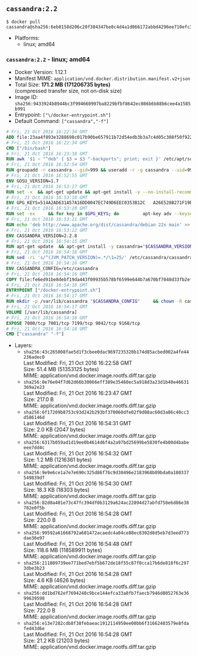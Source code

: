 ## `cassandra:2.2`

```console
$ docker pull cassandra@sha256:6eb0158d206c20f304347be8c4d4a1d066172abbd4296ee710efc32d8779d409
```

-	Platforms:
	-	linux; amd64

### `cassandra:2.2` - linux; amd64

-	Docker Version: 1.12.1
-	Manifest MIME: `application/vnd.docker.distribution.manifest.v2+json`
-	Total Size: **171.2 MB (171206735 bytes)**  
	(compressed transfer size, not on-disk size)
-	Image ID: `sha256:9433924b8944bc3f994660997ba8229bfbf8642ec086b6b88b6cee4a1585b991`
-	Entrypoint: `["\/docker-entrypoint.sh"]`
-	Default Command: `["cassandra","-f"]`

```dockerfile
# Fri, 21 Oct 2016 16:22:34 GMT
ADD file:23aa4f893e3288698c017b90be657911b72d54edb3b3a7c4d05c308f50f9228f in / 
# Fri, 21 Oct 2016 16:22:34 GMT
CMD ["/bin/bash"]
# Fri, 21 Oct 2016 16:23:38 GMT
RUN awk '$1 ~ "^deb" { $3 = $3 "-backports"; print; exit }' /etc/apt/sources.list > /etc/apt/sources.list.d/backports.list
# Fri, 21 Oct 2016 16:52:54 GMT
RUN groupadd -r cassandra --gid=999 && useradd -r -g cassandra --uid=999 cassandra
# Fri, 21 Oct 2016 16:52:55 GMT
ENV GOSU_VERSION=1.7
# Fri, 21 Oct 2016 16:53:17 GMT
RUN set -x 	&& apt-get update && apt-get install -y --no-install-recommends ca-certificates wget && rm -rf /var/lib/apt/lists/* 	&& wget -O /usr/local/bin/gosu "https://github.com/tianon/gosu/releases/download/$GOSU_VERSION/gosu-$(dpkg --print-architecture)" 	&& wget -O /usr/local/bin/gosu.asc "https://github.com/tianon/gosu/releases/download/$GOSU_VERSION/gosu-$(dpkg --print-architecture).asc" 	&& export GNUPGHOME="$(mktemp -d)" 	&& gpg --keyserver ha.pool.sks-keyservers.net --recv-keys B42F6819007F00F88E364FD4036A9C25BF357DD4 	&& gpg --batch --verify /usr/local/bin/gosu.asc /usr/local/bin/gosu 	&& rm -r "$GNUPGHOME" /usr/local/bin/gosu.asc 	&& chmod +x /usr/local/bin/gosu 	&& gosu nobody true 	&& apt-get purge -y --auto-remove ca-certificates wget
# Fri, 21 Oct 2016 16:53:18 GMT
ENV GPG_KEYS=514A2AD631A57A16DD0047EC749D6EEC0353B12C 	A26E528B271F19B9E5D8E19EA278B781FE4B2BDA
# Fri, 21 Oct 2016 16:53:20 GMT
RUN set -ex 	&& for key in $GPG_KEYS; do 		apt-key adv --keyserver ha.pool.sks-keyservers.net --recv-keys "$key"; 	done
# Fri, 21 Oct 2016 16:53:21 GMT
RUN echo 'deb http://www.apache.org/dist/cassandra/debian 22x main' >> /etc/apt/sources.list.d/cassandra.list
# Fri, 21 Oct 2016 16:53:22 GMT
ENV CASSANDRA_VERSION=2.2.8
# Fri, 21 Oct 2016 16:54:15 GMT
RUN apt-get update 	&& apt-get install -y cassandra="$CASSANDRA_VERSION" 	&& rm -rf /var/lib/apt/lists/*
# Fri, 21 Oct 2016 16:54:16 GMT
RUN sed -ri 's/^(JVM_PATCH_VERSION)=.*/\1=25/' /etc/cassandra/cassandra-env.sh
# Fri, 21 Oct 2016 16:54:16 GMT
ENV CASSANDRA_CONFIG=/etc/cassandra
# Fri, 21 Oct 2016 16:54:16 GMT
COPY file:fe6ed91be8debf19da443f09935b578bf6599e644b7a670bf7048d33fb2efa9e in /docker-entrypoint.sh 
# Fri, 21 Oct 2016 16:54:16 GMT
ENTRYPOINT ["/docker-entrypoint.sh"]
# Fri, 21 Oct 2016 16:54:17 GMT
RUN mkdir -p /var/lib/cassandra "$CASSANDRA_CONFIG" 	&& chown -R cassandra:cassandra /var/lib/cassandra "$CASSANDRA_CONFIG" 	&& chmod 777 /var/lib/cassandra "$CASSANDRA_CONFIG"
# Fri, 21 Oct 2016 16:54:17 GMT
VOLUME [/var/lib/cassandra]
# Fri, 21 Oct 2016 16:54:18 GMT
EXPOSE 7000/tcp 7001/tcp 7199/tcp 9042/tcp 9160/tcp
# Fri, 21 Oct 2016 16:54:18 GMT
CMD ["cassandra" "-f"]
```

-	Layers:
	-	`sha256:43c265008fae5d1f3cbee0dac9697235320b174d85acbed002a4fe44236adec0`  
		Last Modified: Fri, 21 Oct 2016 16:22:58 GMT  
		Size: 51.4 MB (51353125 bytes)  
		MIME: application/vnd.docker.image.rootfs.diff.tar.gzip
	-	`sha256:0e76e04f7d62d66b30066eff389e35460ec5a918d3a23d1b40e46631369a2e23`  
		Last Modified: Fri, 21 Oct 2016 16:23:47 GMT  
		Size: 217.0 B  
		MIME: application/vnd.docker.image.rootfs.diff.tar.gzip
	-	`sha256:6f17209b8753c93d242b293bf370060dfe02f9d08ac60d3a06c40cc3d586146d`  
		Last Modified: Fri, 21 Oct 2016 16:54:31 GMT  
		Size: 2.0 KB (2047 bytes)  
		MIME: application/vnd.docker.image.rootfs.diff.tar.gzip
	-	`sha256:6317b059ad1d19ee0b4614d6f4a2a97bd25699be5830fe4b00d4babeeee7dd4c`  
		Last Modified: Fri, 21 Oct 2016 16:54:32 GMT  
		Size: 1.2 MB (1216361 bytes)  
		MIME: application/vnd.docker.image.rootfs.diff.tar.gzip
	-	`sha256:9e9e6ce1a7e7e690c325d86f76c9d30496e2183968b09bda0a180337549839df`  
		Last Modified: Fri, 21 Oct 2016 16:54:30 GMT  
		Size: 18.3 KB (18303 bytes)  
		MIME: application/vnd.docker.image.rootfs.diff.tar.gzip
	-	`sha256:82d0a401e73c47fc394df0b3129a624ac22894d27abfd758e6d86e38782e0f5b`  
		Last Modified: Fri, 21 Oct 2016 16:54:28 GMT  
		Size: 220.0 B  
		MIME: application/vnd.docker.image.rootfs.diff.tar.gzip
	-	`sha256:99592a61668792a601472acaedc4a04ce88ec8302d8d5eb7d3eed773dae36e97`  
		Last Modified: Fri, 21 Oct 2016 16:54:48 GMT  
		Size: 118.6 MB (118589911 bytes)  
		MIME: application/vnd.docker.image.rootfs.diff.tar.gzip
	-	`sha256:211809739ee771bed7ebf5b672de18f55c87f0cca17b6de818f6c2973dbe3b23`  
		Last Modified: Fri, 21 Oct 2016 16:54:28 GMT  
		Size: 4.6 KB (4626 bytes)  
		MIME: application/vnd.docker.image.rootfs.diff.tar.gzip
	-	`sha256:dd1bd762ef7694240c9bce144efca33a8fb7faecb7946d8052763e3699639598`  
		Last Modified: Fri, 21 Oct 2016 16:54:28 GMT  
		Size: 722.0 B  
		MIME: application/vnd.docker.image.rootfs.diff.tar.gzip
	-	`sha256:e13e7282cdb8f38febaeac1912114950ee00bb6f31662403579e8fdafed43d6e`  
		Last Modified: Fri, 21 Oct 2016 16:54:28 GMT  
		Size: 21.2 KB (21203 bytes)  
		MIME: application/vnd.docker.image.rootfs.diff.tar.gzip
